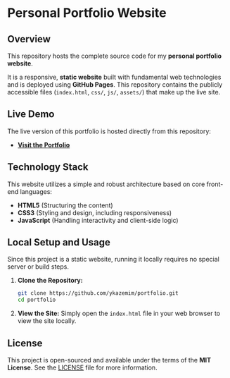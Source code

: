 # Personal Portfolio Website

## Overview

This repository hosts the complete source code for my **personal portfolio website**. 

It is a responsive, **static website** built with fundamental web technologies and is deployed using **GitHub Pages**. This repository contains the publicly accessible files (`index.html`, `css/`, `js/`, `assets/`) that make up the live site.

## Live Demo

The live version of this portfolio is hosted directly from this repository:

* **[Visit the Portfolio](https://ykazemim.github.io/portfolio)**

## Technology Stack

This website utilizes a simple and robust architecture based on core front-end languages:

* **HTML5** (Structuring the content)
* **CSS3** (Styling and design, including responsiveness)
* **JavaScript** (Handling interactivity and client-side logic)

## Local Setup and Usage

Since this project is a static website, running it locally requires no special server or build steps.

1.  **Clone the Repository:**
    ```bash
    git clone https://github.com/ykazemim/portfolio.git
    cd portfolio
    ```
2.  **View the Site:**
    Simply open the `index.html` file in your web browser to view the site locally.

## License

This project is open-sourced and available under the terms of the **MIT License**. See the [LICENSE](LICENSE) file for more information.